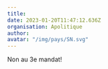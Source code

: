 ```yaml
---
title: 
date: 2023-01-20T11:47:12.636Z
organisation: Apolitique 
author: 
avatar: "/img/pays/SN.svg"
---
```


Non au 3e mandat!
